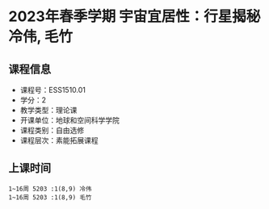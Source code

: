 # 2023年春季学期 宇宙宜居性：行星揭秘 冷伟, 毛竹






## 课程信息

- 课程号：ESS1510.01
- 学分：2
- 教学类型：理论课
- 开课单位：地球和空间科学学院
- 课程类别：自由选修
- 课程层次：素能拓展课程

## 上课时间

```
1~16周 5203 :1(8,9) 冷伟
1~16周 5203 :1(8,9) 毛竹
```

